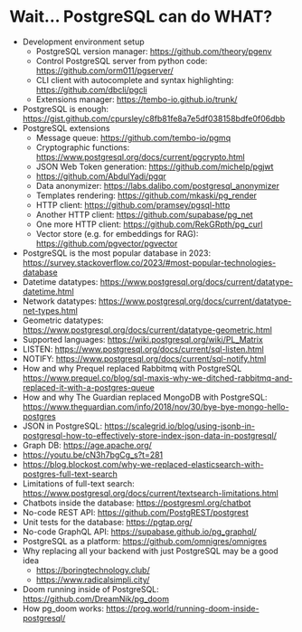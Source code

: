 # Wait... PostgreSQL can do WHAT?

- Development environment setup
	- PostgreSQL version manager: https://github.com/theory/pgenv
	- Control PostgreSQL server from python code: https://github.com/orm011/pgserver/
	- CLI client with autocomplete and syntax highlighting: https://github.com/dbcli/pgcli
	- Extensions manager: https://tembo-io.github.io/trunk/
- PostgreSQL is enough: https://gist.github.com/cpursley/c8fb81fe8a7e5df038158bdfe0f06dbb
- PostgreSQL extensions
    - Message queue: https://github.com/tembo-io/pgmq
    - Cryptographic functions: https://www.postgresql.org/docs/current/pgcrypto.html
    - JSON Web Token generation: https://github.com/michelp/pgjwt
    - https://github.com/AbdulYadi/pgqr
    - Data anonymizer: https://labs.dalibo.com/postgresql_anonymizer
    - Templates rendering: https://github.com/mkaski/pg_render
    - HTTP client: https://github.com/pramsey/pgsql-http
    - Another HTTP client: https://github.com/supabase/pg_net
    - One more HTTP client: https://github.com/RekGRpth/pg_curl
    - Vector store (e.g. for embeddings for RAG): https://github.com/pgvector/pgvector
- PostgreSQL is the most popular database in 2023: https://survey.stackoverflow.co/2023/#most-popular-technologies-database
- Datetime datatypes: https://www.postgresql.org/docs/current/datatype-datetime.html
- Network datatypes: https://www.postgresql.org/docs/current/datatype-net-types.html
- Geometric datatypes: https://www.postgresql.org/docs/current/datatype-geometric.html
- Supported languages: https://wiki.postgresql.org/wiki/PL_Matrix
- LISTEN: https://www.postgresql.org/docs/current/sql-listen.html
- NOTIFY: https://www.postgresql.org/docs/current/sql-notify.html
- How and why Prequel replaced Rabbitmq with PostgreSQL https://www.prequel.co/blog/sql-maxis-why-we-ditched-rabbitmq-and-replaced-it-with-a-postgres-queue
- How and why The Guardian replaced MongoDB with PostgreSQL: https://www.theguardian.com/info/2018/nov/30/bye-bye-mongo-hello-postgres
- JSON in PostgreSQL: https://scalegrid.io/blog/using-jsonb-in-postgresql-how-to-effectively-store-index-json-data-in-postgresql/
- Graph DB: https://age.apache.org/
- https://youtu.be/cN3h7bgCg_s?t=281
- https://blog.blockost.com/why-we-replaced-elasticsearch-with-postgres-full-text-search
- Limitations of full-text search: https://www.postgresql.org/docs/current/textsearch-limitations.html
- Chatbots inside the database: https://postgresml.org/chatbot
- No-code REST API: https://github.com/PostgREST/postgrest
- Unit tests for the database: https://pgtap.org/
- No-code GraphQL API: https://supabase.github.io/pg_graphql/
- PostgreSQL as a platform: https://github.com/omnigres/omnigres
- Why replacing all your backend with just PostgreSQL may be a good idea
    - https://boringtechnology.club/
    - https://www.radicalsimpli.city/
- Doom running inside of PostgreSQL: https://github.com/DreamNik/pg_doom
- How pg_doom works: https://prog.world/running-doom-inside-postgresql/

